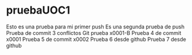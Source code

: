 # pruebaUOC1
Esto es una prueba para mi primer push
Es una segunda prueba de push
Prueba de commit 3 conflictos
Git prueba x0001-B
Prueba 4 de commit x0001
Prueba 5 de commit x0002
Prueba 6 desde github
Prueba 7 desde github
